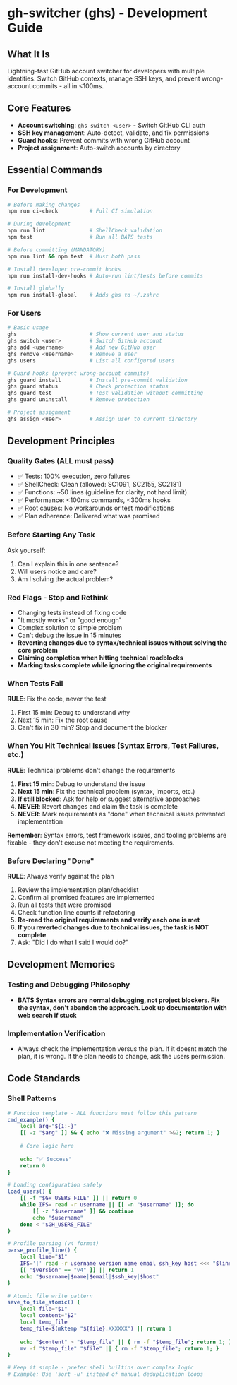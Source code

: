 # gh-switcher (ghs) - Development Guide

## What It Is
Lightning-fast GitHub account switcher for developers with multiple identities. Switch GitHub contexts, manage SSH keys, and prevent wrong-account commits - all in <100ms.

## Core Features
- **Account switching**: `ghs switch <user>` - Switch GitHub CLI auth
- **SSH key management**: Auto-detect, validate, and fix permissions
- **Guard hooks**: Prevent commits with wrong GitHub account
- **Project assignment**: Auto-switch accounts by directory

## Essential Commands

### For Development
```bash
# Before making changes
npm run ci-check          # Full CI simulation

# During development  
npm run lint              # ShellCheck validation
npm test                  # Run all BATS tests

# Before committing (MANDATORY)
npm run lint && npm test  # Must both pass

# Install developer pre-commit hooks
npm run install-dev-hooks # Auto-run lint/tests before commits

# Install globally
npm run install-global    # Adds ghs to ~/.zshrc
```

### For Users
```bash
# Basic usage
ghs                       # Show current user and status
ghs switch <user>         # Switch GitHub account
ghs add <username>        # Add new GitHub user
ghs remove <username>     # Remove a user
ghs users                 # List all configured users

# Guard hooks (prevent wrong-account commits)
ghs guard install         # Install pre-commit validation
ghs guard status          # Check protection status
ghs guard test            # Test validation without committing
ghs guard uninstall       # Remove protection

# Project assignment
ghs assign <user>         # Assign user to current directory
```

## Development Principles

### Quality Gates (ALL must pass)
- ✅ Tests: 100% execution, zero failures
- ✅ ShellCheck: Clean (allowed: SC1091, SC2155, SC2181)  
- ✅ Functions: ~50 lines (guideline for clarity, not hard limit)
- ✅ Performance: <100ms commands, <300ms hooks
- ✅ Root causes: No workarounds or test modifications
- ✅ Plan adherence: Delivered what was promised

### Before Starting Any Task
Ask yourself:
1. Can I explain this in one sentence?
2. Will users notice and care?
3. Am I solving the actual problem?

### Red Flags - Stop and Rethink
- Changing tests instead of fixing code
- "It mostly works" or "good enough"
- Complex solution to simple problem  
- Can't debug the issue in 15 minutes
- **Reverting changes due to syntax/technical issues without solving the core problem**
- **Claiming completion when hitting technical roadblocks**
- **Marking tasks complete while ignoring the original requirements**

### When Tests Fail
**RULE**: Fix the code, never the test
1. First 15 min: Debug to understand why
2. Next 15 min: Fix the root cause
3. Can't fix in 30 min? Stop and document the blocker

### When You Hit Technical Issues (Syntax Errors, Test Failures, etc.)
**RULE**: Technical problems don't change the requirements
1. **First 15 min**: Debug to understand the issue  
2. **Next 15 min**: Fix the technical problem (syntax, imports, etc.)
3. **If still blocked**: Ask for help or suggest alternative approaches
4. **NEVER**: Revert changes and claim the task is complete
5. **NEVER**: Mark requirements as "done" when technical issues prevented implementation

**Remember**: Syntax errors, test framework issues, and tooling problems are fixable - they don't excuse not meeting the requirements.

### Before Declaring "Done"
**RULE**: Always verify against the plan
1. Review the implementation plan/checklist
2. Confirm all promised features are implemented
3. Run all tests that were promised
4. Check function line counts if refactoring
5. **Re-read the original requirements and verify each one is met**
6. **If you reverted changes due to technical issues, the task is NOT complete**
7. Ask: "Did I do what I said I would do?"

## Development Memories

### Testing and Debugging Philosophy
- **BATS Syntax errors are normal debugging, not project blockers. Fix the syntax, don't abandon the approach. Look up documentation with web search if stuck**

### Implementation Verification
- Always check the implementation versus the plan. If it doesnt match the plan, it is wrong. If the plan needs to change, ask the users permission.

## Code Standards

### Shell Patterns
```bash
# Function template - ALL functions must follow this pattern
cmd_example() {
    local arg="${1:-}"
    [[ -z "$arg" ]] && { echo "❌ Missing argument" >&2; return 1; }
    
    # Core logic here
    
    echo "✅ Success"
    return 0
}

# Loading configuration safely
load_users() {
    [[ -f "$GH_USERS_FILE" ]] || return 0
    while IFS= read -r username || [[ -n "$username" ]]; do
        [[ -z "$username" ]] && continue
        echo "$username"
    done < "$GH_USERS_FILE"
}

# Profile parsing (v4 format)
parse_profile_line() {
    local line="$1"
    IFS='|' read -r username version name email ssh_key host <<< "$line"
    [[ "$version" == "v4" ]] || return 1
    echo "$username|$name|$email|$ssh_key|$host"
}

# Atomic file write pattern
save_to_file_atomic() {
    local file="$1"
    local content="$2"
    local temp_file
    temp_file=$(mktemp "${file}.XXXXXX") || return 1
    
    echo "$content" > "$temp_file" || { rm -f "$temp_file"; return 1; }
    mv -f "$temp_file" "$file" || { rm -f "$temp_file"; return 1; }
}

# Keep it simple - prefer shell builtins over complex logic
# Example: Use 'sort -u' instead of manual deduplication loops
```